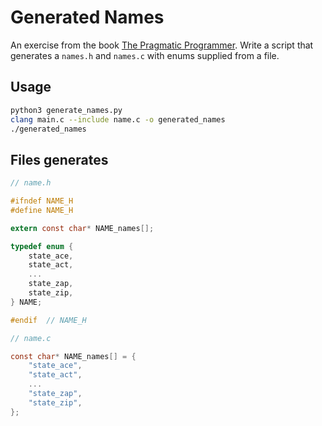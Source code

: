 # Generated Names

An exercise from the book [The Pragmatic Programmer](https://www.amazon.co.uk/The-Pragmatic-Programmer-Andrew-Hunt/dp/020161622X). Write a script that generates a `names.h` and `names.c` with enums supplied from a file.

## Usage

```sh
python3 generate_names.py
clang main.c --include name.c -o generated_names
./generated_names
```

## Files generates

```c
// name.h

#ifndef NAME_H
#define NAME_H

extern const char* NAME_names[];

typedef enum {
    state_ace,
    state_act,
    ...
    state_zap,
    state_zip,
} NAME;

#endif  // NAME_H
```

```c
// name.c

const char* NAME_names[] = {
    "state_ace",
    "state_act",
    ...
    "state_zap",
    "state_zip",
};
```
